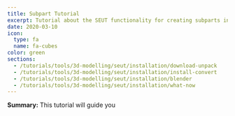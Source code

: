 ```yaml
---
title: Subpart Tutorial
excerpt: Tutorial about the SEUT functionality for creating subparts in blocks.
date: 2020-03-10
icon:
  type: fa
  name: fa-cubes
color: green
sections:
  - /tutorials/tools/3d-modelling/seut/installation/download-unpack
  - /tutorials/tools/3d-modelling/seut/installation/install-convert
  - /tutorials/tools/3d-modelling/seut/installation/blender
  - /tutorials/tools/3d-modelling/seut/installation/what-now
---
```

**Summary:** This tutorial will guide you